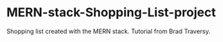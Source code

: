 # MERN-stack-Shopping-List-project
Shopping list created with the MERN stack. Tutorial from Brad Traversy.
